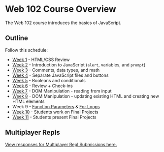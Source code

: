 # Web 102 Course Overview
The Web 102 course introduces the basics of JavaScript.

## Outline
Follow this schedule:

- [Week 1](HtmlCssReview/) - HTML/CSS Review
- [Week 2](IntroToJS) - Introduction to JavaScript (`alert`, variables, and `prompt`)
- [Week 3](DataTypes/) - Comments, data types, and math
- [Week 4](Buttons/) - Separate JavaScript files and buttons
- [Week 5](Conditionals/) - Booleans and conditionals
- [Week 6](MidSemesterReview/) - Review + Check-ins
- [Week 7](DomManipulation/) - DOM Manipulation - reading from input
- [Week 8](DomManipulationContinued/) - DOM Manipulation - updating existing HTML and creating new HTML elements
- Week 9 - [Function Parameters](FunctionParameters/) & [For Loops](ForLoops/)
- [Week 10](FinalProjects/) - Students work on Final Projects
- [Week 11](FinalSession/) - Students present Final Projects

## Multiplayer Repls
[View responses for Multiplayer Repl Submissions here.](https://forms.office.com/Pages/DesignPage.aspx?fragment=FormId%3DiNuljKul90il4EzlCTX4B33juYEmlJlJpIkctSGCv9RUN1FZV0tQNjNYSzlOT1IwUU5VTUdLSlZZSS4u%26Token%3D9e343249037f4fbc92cda50b597b17c1)

